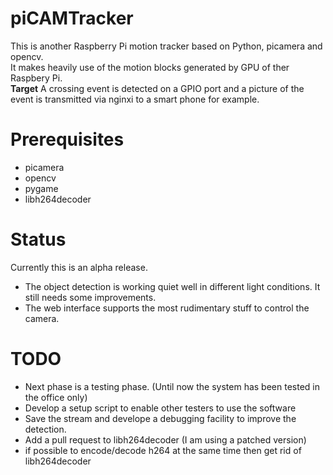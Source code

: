 # piCAMTracker
This is another Raspberry Pi motion tracker based on Python, picamera and opencv.   
It makes heavily use of the motion blocks generated by GPU of ther Raspbery Pi.   
**Target** A crossing event is detected on a GPIO port and a picture of the event is transmitted via nginxi to a smart phone for example.
# Prerequisites
* picamera
* opencv
* pygame
* libh264decoder
# Status
Currently this is an alpha release.   
* The object detection is working quiet well in different light conditions. It still needs some improvements.
* The web interface supports the most rudimentary stuff to control the camera.
# TODO
* Next phase is a testing phase. (Until now the system has been tested in the office only)
* Develop a setup script to enable other testers to use the software
* Save the stream and develope a debugging facility to improve the detection.
* Add a pull request to libh264decoder (I am using a patched version)
* if possible to encode/decode h264 at the same time then get rid of libh264decoder
